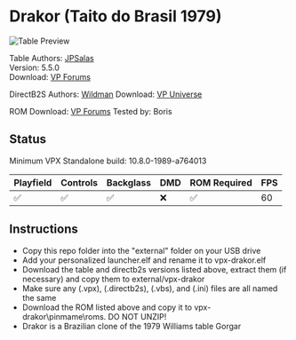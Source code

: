 # Drakor (Taito do Brasil 1979)

![Table Preview](https://github.com/LegendsUnchained/vpx-standalone-alp4k/blob/main/images/vpx-drakor.jpg)

Table
Authors: [JPSalas](https://www.vpforums.org/index.php?showuser=277)  
Version: 5.5.0  
Download: [VP Forums](https://www.vpforums.org/index.php?s=4f2961675eb26d02e587381de15efd78&app=downloads&showfile=13470)

DirectB2S
Authors: [Wildman](https://vpuniverse.com/profile/5-wildman/)
Download: [VP Universe](https://vpuniverse.com/files/file/4977-drakor-taito-1979/)

ROM
Download: [VP Forums](https://www.vpforums.org/index.php?app=downloads&showfile=555)
Tested by: Boris

## Status 

Minimum VPX Standalone build: 10.8.0-1989-a764013

| Playfield | Controls | Backglass | DMD | ROM Required | FPS | 
|-----------|----------|-----------|-----|--------------|-----|
| :white_check_mark: | :white_check_mark: | :white_check_mark: | :x: | :white_check_mark: | 60 |

## Instructions

- Copy this repo folder into the "external" folder on your USB drive
- Add your personalized launcher.elf and rename it to vpx-drakor.elf
- Download the table and directb2s versions listed above, extract them (if necessary) and copy them to external/vpx-drakor
- Make sure any (.vpx), (.directb2s), (.vbs), and (.ini) files are all named the same
- Download the ROM listed above and copy it to vpx-drakor\pinmame\roms. DO NOT UNZIP!
- Drakor is a Brazilian clone of the 1979 Williams table Gorgar